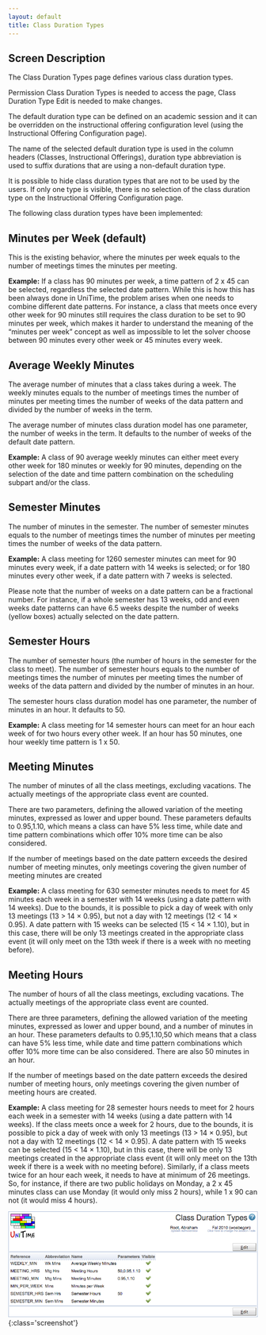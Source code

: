 ```yaml
---
layout: default
title: Class Duration Types
---
```



## Screen Description


 The Class Duration Types page defines various class duration types.


 Permission Class Duration Types is needed to access the page, Class Duration Type Edit is needed to make changes.


 The default duration type can be defined on an academic session and it can be overridden on the instructional offering configuration level (using the Instructional Offering Configuration page).


 The name of the selected default duration type is used in the column headers (Classes, Instructional Offerings), duration type abbreviation is used to suffix durations that are using a non-default duration type.


 It is possible to hide class duration types that are not to be used by the users. If only one type is visible, there is no selection of the class duration type on the Instructional Offering Configuration page.


 The following class duration types have been implemented:

## Minutes per Week (default)


 This is the existing behavior, where the minutes per week equals to the number of meetings times the minutes per meeting.


 __Example:__ If a class has 90 minutes per week, a time pattern of 2 x 45 can be selected, regardless the selected date pattern. While this is how this has been always done in UniTime, the problem arises when one needs to combine different date patterns. For instance, a class that meets once every other week for 90 minutes still requires the class duration to be set to 90 minutes per week, which makes it harder to understand the meaning of the “minutes per week” concept as well as impossible to let the solver choose between 90 minutes every other week or 45 minutes every week.

## Average Weekly Minutes


 The average number of minutes that a class takes during a week. The weekly minutes equals to the number of meetings times the number of minutes per meeting times the number of weeks of the data pattern and divided by the number of weeks in the term.


 The average number of minutes class duration model has one parameter, the number of weeks in the term. It defaults to the number of weeks of the default date pattern.


 __Example:__ A class of 90 average weekly minutes can either meet every other week for 180 minutes or weekly for 90 minutes, depending on the selection of the date and time pattern combination on the scheduling subpart and/or the class.

## Semester Minutes


 The number of minutes in the semester. The number of semester minutes equals to the number of meetings times the number of minutes per meeting times the number of weeks of the data pattern.


 __Example:__ A class meeting for 1260 semester minutes can meet for 90 minutes every week, if a date pattern with 14 weeks is selected; or for 180 minutes every other week, if a date pattern with 7 weeks is selected.


 Please note that the number of weeks on a date pattern can be a fractional number. For instance, if a whole semester has 13 weeks, odd and even weeks date patterns can have 6.5 weeks despite the number of weeks (yellow boxes) actually selected on the date pattern.

## Semester Hours


 The number of semester hours (the number of hours in the semester for the class to meet). The number of semester hours equals to the number of meetings times the number of minutes per meeting times the number of weeks of the data pattern and divided by the number of minutes in an hour.


 The semester hours class duration model has one parameter, the number of minutes in an hour. It defaults to 50.


 __Example:__ A class meeting for 14 semester hours can meet for an hour each week of for two hours every other week. If an hour has 50 minutes, one hour weekly time pattern is 1 x 50.

## Meeting Minutes


 The number of minutes of all the class meetings, excluding vacations. The actually meetings of the appropriate class event are counted.


 There are two parameters, defining the allowed variation of the meeting minutes, expressed as lower and upper bound. These parameters defaults to 0.95,1.10, which means a class can have 5% less time, while date and time pattern combinations which offer 10% more time can be also considered.


 If the number of meetings based on the date pattern exceeds the desired number of meeting minutes, only meetings covering the given number of meeting minutes are created


 __Example:__ A class meeting for 630 semester minutes needs to meet for 45 minutes each week in a semester with 14 weeks (using a date pattern with 14 weeks). Due to the bounds, it is possible to pick a day of week with only 13 meetings (13 > 14 × 0.95), but not a day with 12 meetings (12 < 14 × 0.95). A date pattern with 15 weeks can be selected (15 < 14 × 1.10), but in this case, there will be only 13 meetings created in the appropriate class event (it will only meet on the 13th week if there is a week with no meeting before).

## Meeting Hours


 The number of hours of all the class meetings, excluding vacations. The actually meetings of the appropriate class event are counted.


 There are three parameters, defining the allowed variation of the meeting minutes, expressed as lower and upper bound, and a number of minutes in an hour. These parameters defaults to 0.95,1.10,50 which means that a class can have 5% less time, while date and time pattern combinations which offer 10% more time can be also considered. There are also 50 minutes in an hour.


 If the number of meetings based on the date pattern exceeds the desired number of meeting hours, only meetings covering the given number of meeting hours are created.


 __Example:__ A class meeting for 28 semester hours needs to meet for 2 hours each week in a semester with 14 weeks (using a date pattern with 14 weeks). If the class meets once a week for 2 hours, due to the bounds, it is possible to pick a day of week with only 13 meetings (13 > 14 × 0.95), but not a day with 12 meetings (12 < 14 × 0.95). A date pattern with 15 weeks can be selected (15 < 14 × 1.10), but in this case, there will be only 13 meetings created in the appropriate class event (it will only meet on the 13th week if there is a week with no meeting before). Similarly, if a class meets twice for an hour each week, it needs to have at minimum of 26 meetings. So, for instance, if there are two public holidays on Monday, a 2 x 45 minutes class can use Monday (it would only miss 2 hours), while 1 x 90 can not (it would miss 4 hours).


![Class Duration Types](images/class-duration-types-1.png){:class='screenshot'}

